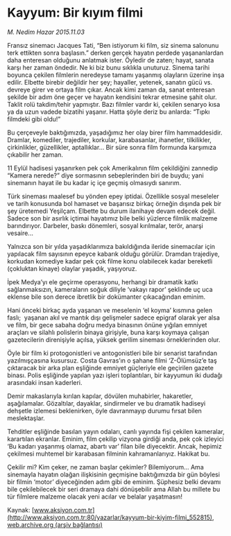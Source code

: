 # Kayyum: Bir kıyım filmi

*M. Nedim Hazar 2015.11.03*

<div class="pNewsDetailMainContent ctx_content" itemprop="articleBody">
 <p>
  Fransız sinemacı Jacques Tati, “Ben istiyorum ki film, siz sinema salonunu terk ettikten sonra başlasın.” derken gerçek hayatın perdede yaşananlardan daha enteresan olduğunu anlatmak ister. Öyledir de zaten; hayat, sanata karşı her zaman öndedir. Ne ki biz bunu sıklıkla unuturuz. Sinema tarihi boyunca çekilen filmlerin neredeyse tamamı yaşanmış olayların üzerine inşa edilir. Elbette birebir değildir her şey; hayaller, yetenek, sanatın gücü vs. devreye girer ve ortaya film çıkar. Ancak kimi zaman da, sanat enteresan şekilde bir adım öne geçer ve hayatın kendisini tekrar etmesine şahit olur. Taklit rolü takdim/tehir yapmıştır. Bazı filmler vardır ki, çekilen senaryo kısa ya da uzun vadede bizatihi yaşanır. Hatta şöyle deriz bu anlarda: “Tıpkı filmdeki gibi oldu!”
 </p>
 <p>
  Bu çerçeveyle baktığımızda, yaşadığımız her olay birer film hammaddesidir. Dramlar, komediler, trajediler, korkular, karabasanlar, ihanetler, tilkilikler, çirkinlikler, güzellikler, aptallıklar... Bir süre sonra film formunda karşımıza çıkabilir her zaman.
 </p>
 <p>
  11 Eylül hadisesi yaşanırken pek çok Amerikalının film çekildiğini zannedip “Kamera nerede?” diye sormasının sebeplerinden biri de buydu; yani sinemanın hayat ile bu kadar iç içe geçmiş olmasıydı sanırım.
 </p>
 <p>
  Türk sineması maalesef bu yönden epey iptidai. Özellikle sosyal meseleler ve tarih konusunda bol hamaset ve başarısız birkaç örneğin dışında pek bir şey üretemedi Yeşilçam. Elbette bu durum ilanihaye devam edecek değil. Sadece son bir asırlık içtimai hayatımız bile belki yüzlerce filmlik malzeme barındırıyor. Darbeler, baskı dönemleri, sosyal kırılmalar, terör, anarşi vesaire...
 </p>
 <p>
  Yalnızca son bir yılda yaşadıklarımıza bakıldığında ileride sinemacılar için yapılacak film sayısının epeyce kabarık olduğu görülür. Dramdan trajediye, korkudan komediye kadar pek çok filme konu olabilecek kadar bereketli (çokluktan kinaye) olaylar yaşadık, yaşıyoruz.
 </p>
 <p>
  İpek Medya’yı ele geçirme operasyonu, herhangi bir dramatik katkı sağlanmaksızın, kameraların soğuk diliyle ‘vakayı rapor’ şeklinde uç uca eklense bile son derece ibretlik bir dokümanter çıkacağından eminim.
 </p>
 <p>
  Hani önceki birkaç ayda yaşanan ve meselenin ‘el koyma’ kısmına gelen faslı;  yaşanan akıl ve mantık dışı gelişmeler sadece epigraf olarak yer alsa ve film, bir gece sabaha doğru medya binasının önüne yığılan emniyet araçları ve silahlı polislerin binaya girişiyle, buna karşı koymaya çalışan gazetecilerin direnişiyle açılsa, yüksek gerilim sineması örneklerinden olur.
 </p>
 <p>
  Öyle bir film ki protogonistleri ve antogonistleri bile bir senarist tarafından yazılmışçasına kusursuz. Costa Gavras’ın o şahane filmi ‘Z-Ölümsüz’e taş çıktaracak bir arka plan eşliğinde emniyet güçleriyle ele geçirilen gazete binası. Polis eşliğinde yapılan yazı işleri toplantıları, bir kayyumun iki dudağı arasındaki insan kaderleri.
 </p>
 <p>
  Demir makaslarıyla kırılan kapılar, dövülen muhabirler, hakaretler, aşağılamalar. Gözaltılar, dayaklar, sindirmeler ve bu dramatik hadiseyi dehşetle izlemesi beklenirken, öyle davranmayıp durumu fırsat bilen meslektaşlar.
 </p>
 <p>
  Tehditler eşliğinde basılan yayın odaları, canlı yayında fişi çekilen kameralar, karartılan ekranlar. Eminim, film çekilip vizyona girdiği anda, pek çok izleyici ‘Bu kadarı yaşanmış olamaz, abartı var’ filan bile diyecektir. Ancak, hepimiz çekilmesi muhtemel bir karabasan filminin kahramanlarıyız. Hakikat bu.
 </p>
 <p>
  Çekilir mi? Kim çeker, ne zaman başlar çekimler? Bilemiyorum... Ama sinemayla hayatın olağan ilişkisinin geçmişine baktığımızda bir gün böylesi bir filmin ‘motor’ diyeceğinden adım gibi de eminim. Şüphesiz belki devamı bile çekilebilecek bir seri dramaya dahi dönüşebilir ama Allah bu millete bu tür filmlere malzeme olacak yeni acılar ve belalar yaşatmasın!
 </p>
</div>


Kaynak: [www.aksiyon.com.tr](http://www.aksiyon.com.tr:80/yazarlar/kayyum-bir-kiyim-filmi_552815), [web.archive.org (arşiv bağlantısı)](http://web.archive.org/web/20151104010237/http://www.aksiyon.com.tr:80/yazarlar/kayyum-bir-kiyim-filmi_552815)
